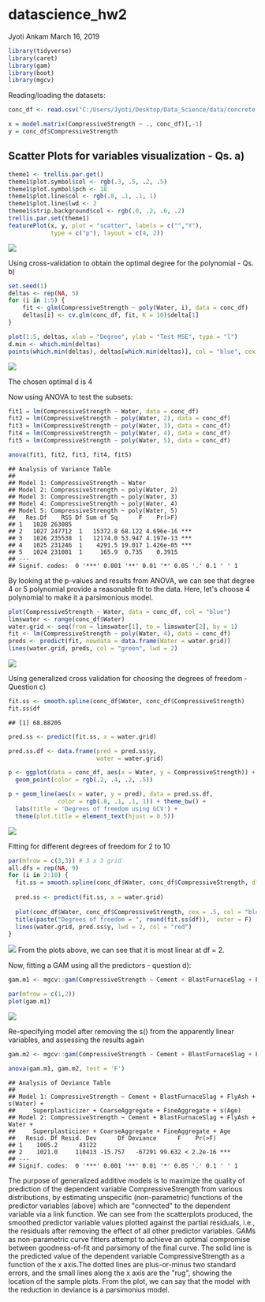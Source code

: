 datascience\_hw2
================
Jyoti Ankam
March 16, 2019

``` r
library(tidyverse)
library(caret)
library(gam)
library(boot)
library(mgcv)
```

Reading/loading the datasets:

``` r
conc_df <- read.csv("C:/Users/Jyoti/Desktop/Data_Science/data/concrete.csv")
```

``` r
x = model.matrix(CompressiveStrength ~ ., conc_df)[,-1]
y = conc_df$CompressiveStrength
```

Scatter Plots for variables visualization - Qs. a)
--------------------------------------------------

``` r
theme1 <- trellis.par.get()
theme1$plot.symbol$col <- rgb(.3, .5, .2, .5)
theme1$plot.symbol$pch <- 18   
theme1$plot.line$col <- rgb(.8, .1, .1, 1)
theme1$plot.line$lwd <- 2
theme1$strip.background$col <- rgb(.0, .2, .6, .2)
trellis.par.set(theme1)
featurePlot(x, y, plot = "scatter", labels = c("","Y"),
            type = c("p"), layout = c(4, 2))
```

![](data_science_hw2_files/figure-markdown_github/unnamed-chunk-4-1.png)

Using cross-validation to obtain the optimal degree for the polynomial - Qs. b)

``` r
set.seed(1)
deltas <- rep(NA, 5)
for (i in 1:5) {
    fit <- glm(CompressiveStrength ~ poly(Water, i), data = conc_df)
    deltas[i] <- cv.glm(conc_df, fit, K = 10)$delta[1]
}

plot(1:5, deltas, xlab = "Degree", ylab = "Test MSE", type = "l")
d.min <- which.min(deltas)
points(which.min(deltas), deltas[which.min(deltas)], col = "blue", cex = 2, pch = 20)
```

![](data_science_hw2_files/figure-markdown_github/unnamed-chunk-5-1.png)

The chosen optimal d is 4

Now using ANOVA to test the subsets:

``` r
fit1 = lm(CompressiveStrength ~ Water, data = conc_df)
fit2 = lm(CompressiveStrength ~ poly(Water, 2), data = conc_df)
fit3 = lm(CompressiveStrength ~ poly(Water, 3), data = conc_df)
fit4 = lm(CompressiveStrength ~ poly(Water, 4), data = conc_df)
fit5 = lm(CompressiveStrength ~ poly(Water, 5), data = conc_df)
```

``` r
anova(fit1, fit2, fit3, fit4, fit5)
```

    ## Analysis of Variance Table
    ## 
    ## Model 1: CompressiveStrength ~ Water
    ## Model 2: CompressiveStrength ~ poly(Water, 2)
    ## Model 3: CompressiveStrength ~ poly(Water, 3)
    ## Model 4: CompressiveStrength ~ poly(Water, 4)
    ## Model 5: CompressiveStrength ~ poly(Water, 5)
    ##   Res.Df    RSS Df Sum of Sq      F    Pr(>F)    
    ## 1   1028 263085                                  
    ## 2   1027 247712  1   15372.8 68.122 4.696e-16 ***
    ## 3   1026 235538  1   12174.0 53.947 4.197e-13 ***
    ## 4   1025 231246  1    4291.5 19.017 1.426e-05 ***
    ## 5   1024 231081  1     165.9  0.735    0.3915    
    ## ---
    ## Signif. codes:  0 '***' 0.001 '**' 0.01 '*' 0.05 '.' 0.1 ' ' 1

By looking at the p-values and results from ANOVA, we can see that degree 4 or 5 polynomial provide a reasonable fit to the data. Here, let's choose 4 polynomial to make it a parsimonious model.

``` r
plot(CompressiveStrength ~ Water, data = conc_df, col = "blue")
limswater <- range(conc_df$Water)
water.grid <- seq(from = limswater[1], to = limswater[2], by = 1)
fit <- lm(CompressiveStrength ~ poly(Water, 4), data = conc_df)
preds <- predict(fit, newdata = data.frame(Water = water.grid))
lines(water.grid, preds, col = "green", lwd = 2)
```

![](data_science_hw2_files/figure-markdown_github/unnamed-chunk-8-1.png)

Using generalized cross validation for choosing the degrees of freedom - Question c)

``` r
fit.ss <- smooth.spline(conc_df$Water, conc_df$CompressiveStrength)
fit.ss$df
```

    ## [1] 68.88205

``` r
pred.ss <- predict(fit.ss, x = water.grid)

pred.ss.df <- data.frame(pred = pred.ss$y,
                         water = water.grid)

p <- ggplot(data = conc_df, aes(x = Water, y = CompressiveStrength)) +
  geom_point(color = rgb(.2, .4, .2, .5))

p + geom_line(aes(x = water, y = pred), data = pred.ss.df, 
              color = rgb(.8, .1, .1, 1)) + theme_bw() + 
  labs(title = 'Degrees of freedom using GCV') + 
  theme(plot.title = element_text(hjust = 0.5))
```

![](data_science_hw2_files/figure-markdown_github/unnamed-chunk-9-1.png)

Fitting for different degrees of freedom for 2 to 10

``` r
par(mfrow = c(3,3)) # 3 x 3 grid
all.dfs = rep(NA, 9)
for (i in 2:10) {
  fit.ss = smooth.spline(conc_df$Water, conc_df$CompressiveStrength, df = i)
  
  pred.ss <- predict(fit.ss, x = water.grid)
  
  plot(conc_df$Water, conc_df$CompressiveStrength, cex = .5, col = "blue")
  title(paste("Degrees of freedom = ", round(fit.ss$df)),  outer = F)
  lines(water.grid, pred.ss$y, lwd = 2, col = "red")
}
```

![](data_science_hw2_files/figure-markdown_github/unnamed-chunk-10-1.png) From the plots above, we can see that it is most linear at df = 2.

Now, fitting a GAM using all the predictors - question d):

``` r
gam.m1 <- mgcv::gam(CompressiveStrength ~ Cement + BlastFurnaceSlag + FlyAsh + s(Water) + Superplasticizer + CoarseAggregate + FineAggregate + s(Age), data = conc_df)

par(mfrow = c(1,2))
plot(gam.m1)
```

![](data_science_hw2_files/figure-markdown_github/unnamed-chunk-11-1.png)

Re-specifying model after removing the s() from the apparently linear variables, and assessing the results again

``` r
gam.m2 <- mgcv::gam(CompressiveStrength ~ Cement + BlastFurnaceSlag + FlyAsh + Water + Superplasticizer + CoarseAggregate + FineAggregate + Age, data = conc_df)

anova(gam.m1, gam.m2, test = 'F')
```

    ## Analysis of Deviance Table
    ## 
    ## Model 1: CompressiveStrength ~ Cement + BlastFurnaceSlag + FlyAsh + s(Water) + 
    ##     Superplasticizer + CoarseAggregate + FineAggregate + s(Age)
    ## Model 2: CompressiveStrength ~ Cement + BlastFurnaceSlag + FlyAsh + Water + 
    ##     Superplasticizer + CoarseAggregate + FineAggregate + Age
    ##   Resid. Df Resid. Dev      Df Deviance      F    Pr(>F)    
    ## 1    1005.2      43122                                      
    ## 2    1021.0     110413 -15.757   -67291 99.632 < 2.2e-16 ***
    ## ---
    ## Signif. codes:  0 '***' 0.001 '**' 0.01 '*' 0.05 '.' 0.1 ' ' 1

The purpose of generalized additive models is to maximize the quality of prediction of the dependent variable CompressiveStrength from various distributions, by estimating unspecific (non-parametric) functions of the predictor variables (above) which are "connected" to the dependent variable via a link function. We can see from the scatterplots produced, the smoothed predictor variable values plotted against the partial residuals, i.e., the residuals after removing the effect of all other predictor variables. GAMs as non-parametric curve fitters attempt to achieve an optimal compromise between goodness-of-fit and parsimony of the final curve. The solid line is the predicted value of the dependent variable CompressiveStrength as a function of the x axis.The dotted lines are plus-or-minus two standard errors, and the small lines along the x axis are the "rug", showing the location of the sample plots. From the plot, we can say that the model with the reduction in deviance is a parsimonius model.

